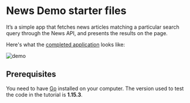 # News Demo starter files

It’s a simple app that fetches news articles matching a particular search 
query through the News API, and presents the results on the page.

Here's what the [completed application](https://petrostrak-news.herokuapp.com/)
looks like:

![demo](https://ibb.co/nsFTkRd)

## Prerequisites

You need to have [Go](https://golang.org/dl/) installed on your computer. The
version used to test the code in the tutorial is **1.15.3**.

